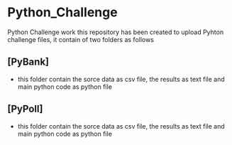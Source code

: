# Python_Challenge
Python Challenge work
this repository has been created to upload Pyhton challenge files, it contain of two folders as follows
## [PyBank]
  * this folder contain the sorce data as csv file, the results as text file and main python code as python file

## [PyPoll]
  * this folder contain the sorce data as csv file, the results as text file and main python code as python file
